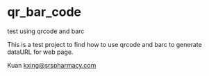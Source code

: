 qr_bar_code
===========

test using qrcode and barc

This is a test project to find how to use qrcode and barc to generate dataURL for web page.




Kuan kxing@srspharmacy.com
